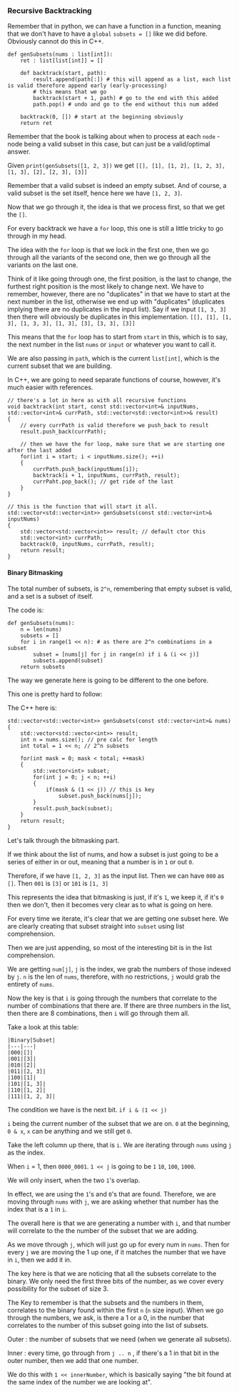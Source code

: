 ### Recursive Backtracking

Remember that in python, we can have a function in a function, meaning that we don't have to have a `global` `subsets = []` like we did before. Obviously cannot do this in C++.

```
def genSubsets(nums : list[int]): 
	ret : list[list[int]] = []
	
	def backtrack(start, path): 
		result.append(path[:]) # this will append as a list, each list is valid therefore append early (early-processing)
		# this means that we go 
		backtrack(start + 1, path) # go to the end with this added
		path.pop() # undo and go to the end without this num added
		
	backtrack(0, []) # start at the beginning obviously
	return ret
```

Remember that the book is talking about when to process at each `node` - node being a valid subset in this case, but can just be a valid/optimal answer. 

Given `print(genSubsets([1, 2, 3])` we get `[[], [1], [1, 2], [1, 2, 3], [1, 3], [2], [2, 3], [3]]`

Remember that a valid subset is indeed an empty subset. 
And of course, a valid subset is the set itself, hence here we have `[1, 2, 3]`. 

Now that we go through it, the idea is that we process first, so that we get the `[]`. 

For every backtrack we have a `for` loop, this one is still a little tricky to go through in my head. 

The idea with the `for` loop is that we lock in the first one, then we go through all the variants of the second one, then we go through all the variants on the last one. 

Think of it like going through one, the first position, is the last to change, the furthest right position is the most likely to change next. 
We have to remember, however, there are no "duplicates" in that we have to start at the next number in the list, otherwise we end up with "duplicates" (duplicates implying there are no duplicates in the input list). 
Say if we input `[1, 3, 3]` then there will obviously be duplicates in this implementation. 
`[[], [1], [1, 3], [1, 3, 3], [1, 3], [3], [3, 3], [3]]`

This means that the `for` loop has to start from `start` in this, which is to say, the next number in the list `nums` or `input` or whatever you want to call it. 

We are also passing in `path`, which is the current `list[int]`, which is the current subset that we are building. 

In C++, we are going to need separate functions of course, however, it's much easier with references. 

```
// there's a lot in here as with all recursive functions
void backtrack(int start, const std::vector<int>& inputNums, std::vector<int>& currPath, std::vector<std::vector<int>>& result)
{ 
	// every currPath is valid therefore we push_back to result
	result.push_back(currPath);
	
	// then we have the for loop, make sure that we are starting one after the last added
	for(int i = start; i < inputNums.size(); ++i)
	{ 
		currPath.push_back(inputNums[i]);
		backtrack(i + 1, inputNums, currPath, result); 
		currPaht.pop_back(); // get ride of the last
	}
}

// this is the function that will start it all. 
std::vector<std::vector<int>> genSubsets(const std::vector<int>& inputNums)
{ 
	std::vector<std::vector<int>> result; // default ctor this
	std::vector<int> currPath; 
	backtrack(0, inputNums, currPath, result);
	return result;
}
```

#### Binary Bitmasking
The total number of subsets, is `2^n`, remembering that empty subset is valid, and a set is a subset of itself. 

The code is: 
```
def genSubsets(nums): 
	n = len(nums)
	subsets = []
	for i in range(1 << n): # as there are 2^n combinations in a subset
		subset = [nums[j] for j in range(n) if i & (i << j)]
		subsets.append(subset)
	return subsets
```

The way we generate here is going to be different to the one before. 

This one is pretty hard to follow: 

The C++ here is: 
```
std::vector<std::vector<int>> genSubsets(const std::vector<int>& nums)
{ 
	std::vector<std::vector<int>> result; 
	int n = nums.size(); // pre calc for length
	int total = 1 << n; // 2^n subsets
	
	for(int mask = 0; mask < total; ++mask)
	{  
		std::vector<int> subset;
		for(int j = 0; j < n; ++i)
		{ 
			if(mask & (1 << j)) // this is key
				subset.push_back(nums[j]);
		}
		result.push_back(subset);
	}
	return result;
}
```

Let's talk through the bitmasking part. 

If we think about the list of nums, and how a subset is just going to be a series of either in or out, meaning that a number is in `1` or out `0`. 

Therefore, if we have `[1, 2, 3]` as the input list. 
Then we can have `000` as `[]`. 
Then `001` is `[3]`
or `101` is `[1, 3]`

This represents the idea that bitmasking is just, if it's `1`, we keep it, if it's `0` then we don't, then it becomes very clear as to what is going on here. 

For every time we iterate, it's clear that we are getting one subset here. 
We are clearly creating that subset straight into `subset` using list comprehension. 

Then we are just appending, so most of the interesting bit is in the list comprehension. 

We are getting `num[j]`, `j` is the index, we grab the numbers of those indexed by `j`. 
`n` is the len of `nums`, therefore, with no restrictions, `j` would grab the entirety of `nums`. 

Now the key is that `i` is going through the numbers that correlate to the number of combinations that there are. 
If there are three numbers in the list, then there are 8 combinations, then `i` will go through them all. 

Take a look at this table: 
```
|Binary|Subset|
|---|---|
|000|[]|
|001|[3]|
|010|[2]|
|011|[2, 3]|
|100|[1]|
|101|[1, 3]|
|110|[1, 2]|
|111|[1, 2, 3]|
```

The condition we have is the next bit. 
`if i & (1 << j)`

`i` being the current number of the subset that we are on. 
`0` at the beginning, `0 & x`, `x` can be anything and we still get `0`. 

 Take the left column up there, that is `i`. 
 We are iterating through `nums` using `j` as the index. 

When `i` = 1, then `0000_0001`. 
`1 << j` is going to be `1` `10`, `100`, `1000`. 

We will only insert, when the two `1`'s overlap. 

In effect, we are using the `1`'s and `0`'s that are found. 
Therefore, we are moving through `nums` with `j`, we are asking whether that number has the index that is a `1` in `i`. 

The overall here is that we are generating a number with `i`, and that number will correlate to the the number of the subset that we are adding. 

As we move through `j`, which will just go up for every num in `nums`. Then for every `j` we are moving the 1 up one, if it matches the number that we have in `i`, then we add it in. 

The key here is that we are noticing that all the subsets correlate to the binary. 
We only need the first three bits of the number, as we cover every possibility for the subset of size 3. 


The Key to remember is that the subsets and the numbers in them, correlates to the binary found within the first `n` (`n` size input). When we go through the numbers, we ask, is there a 1 or a 0, in the number that correlates to the number of this subset going into the list of subsets. 

Outer : the number of subsets that we need (when we generate all subsets). 

Inner : every time, go through from `j .. n`   , if there's a 1 in that bit in the outer number, then we add that one number. 

We do this with `1 << innerNumber`, which is basically saying "the bit found at the same index of the number we are looking at". 


